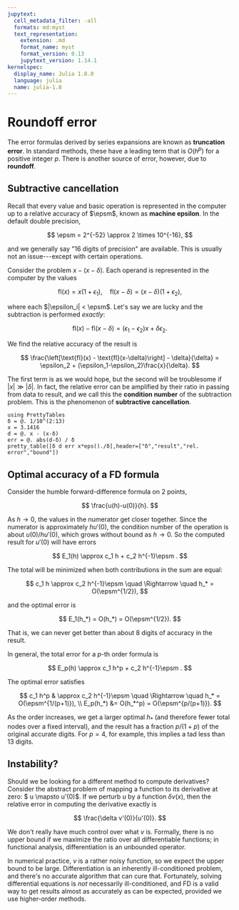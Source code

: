 ```yaml
---
jupytext:
  cell_metadata_filter: -all
  formats: md:myst
  text_representation:
    extension: .md
    format_name: myst
    format_version: 0.13
    jupytext_version: 1.14.1
kernelspec:
  display_name: Julia 1.8.0
  language: julia
  name: julia-1.8
---
```


# Roundoff error

The error formulas derived by series expansions are known as **truncation error**. In standard methods, these have a leading term that is $O(h^p)$ for a positive integer $p$. There is another source of error, however, due to **roundoff**.

## Subtractive cancellation 

Recall that every value and basic operation is represented in the computer up to a relative accuracy of $\epsm$, known as **machine epsilon**. In the default double precision, 

$$
\epsm = 2^{-52} \approx 2 \times 10^{-16},
$$

and we generally say "16 digits of precision" are available. This is usually not an issue---except with certain operations.

Consider the problem $x - (x-\delta)$. Each operand is represented in the computer by the values

$$
\text{fl}(x) = x(1+\epsilon_1), \quad \text{fl}(x-\delta) = (x-\delta)(1+\epsilon_2),
$$

where each $|\epsilon_i| < \epsm$. Let's say we are lucky and the subtraction is performed *exactly*:

$$
\text{fl}(x) - \text{fl}(x-\delta) = (\epsilon_1-\epsilon_2)x + \delta \epsilon_2. 
$$

We find the relative accuracy of the result is 

$$
\frac{\left[\text{fl}(x) - \text{fl}(x-\delta)\right] - \delta}{\delta} = \epsilon_2 + (\epsilon_1-\epsilon_2)\frac{x}{\delta}. 
$$

The first term is as we would hope, but the second will be troublesome if $|x| \gg |\delta|$. In fact, the relative error can be amplified by their ratio in passing from data to result, and we call this the **condition number** of the subtraction problem.
This is the phenomenon of **subtractive cancellation**. 

```{code-cell} julia
using PrettyTables
δ = @. 1/10^(2:13)
x = 3.1416
d = @. x - (x-δ) 
err = @. abs(d-δ) / δ
pretty_table([δ d err x*eps()./δ],header=["δ","result","rel. error","bound"])
```

## Optimal accuracy of a FD formula

Consider the humble forward-difference formula on 2 points,

$$
\frac{u(h)-u(0)}{h}. 
$$

As $h\to 0$, the values in the numerator get closer together. Since the numerator is approximately $hu'(0)$, the condition number of the operation is about $u(0)/hu'(0)$, which grows without bound as $h\to 0$. So the computed result for $u'(0)$ will have errors

$$
E_1(h) \approx c_1 h + c_2 h^{-1}\epsm .
$$

The total will be minimized when both contributions in the sum are equal:

$$
c_1 h \approx c_2 h^{-1}\epsm \quad \Rightarrow \quad h_* = O(\epsm^{1/2}), 
$$

and the optimal error is 

$$
E_1(h_*) = O(h_*) = O(\epsm^{1/2}). 
$$

That is, we can never get better than about 8 digits of accuracy in the result.

In general, the total error for a $p$-th order formula is 

$$
E_p(h) \approx c_1 h^p + c_2 h^{-1}\epsm .
$$

The optimal error satisfies 

$$
c_1 h^p & \approx c_2 h^{-1}\epsm \quad \Rightarrow \quad h_* = O(\epsm^{1/(p+1)}), \\
E_p(h_*) &= O(h_*^p) = O(\epsm^{p/(p+1)}).
$$

As the order increases, we get a larger optimal $h_*$ (and therefore fewer total nodes over a fixed interval), and the result has a fraction $p/(1+p)$ of the original accurate digits. For $p=4$, for example, this implies a tad less than 13 digits.

## Instability?

Should we be looking for a different method to compute derivatives? Consider the abstract problem of mapping a function to its derivative at zero: $ u \mapsto u'(0)$. If we perturb $u$ by a function $\delta v(x)$, then the relative error in computing the derivative exactly is 

$$
\frac{\delta v'(0)}{u'(0)}. 
$$

We don't really have much control over what $v$ is. Formally, there is no upper bound if we maximize the ratio over all differentiable functions; in functional analysis, differentiation is an unbounded operator.

In numerical practice, $v$ is a rather noisy function, so we expect the upper bound to be large. Differentiation is an inherently ill-conditioned problem, and there's no accurate algorithm that can cure that. Fortunately, solving differential equations is *not* necessarily ill-conditioned, and FD is a valid way to get results almost as accurately as can be expected, provided we use higher-order methods.
